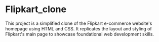 # Flipkart_clone
This project is a simplified clone of the Flipkart e-commerce website's homepage using HTML and CSS. It replicates the layout and styling of Flipkart's main page to showcase foundational web development skills. 
